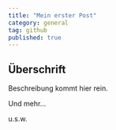 ```yaml
---
title: "Mein erster Post"
category: general
tag: github
published: true
---
```

## Überschrift

Beschreibung kommt hier rein.

Und mehr...

u.s.w.
